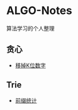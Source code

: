 # ALGO-Notes
算法学习的个人整理



## 贪心

* [移掉K位数字](https://github.com/mio-1/ALGO-Notes/blob/master/acwing/Acwing-1453%EF%BC%9A%E7%A7%BB%E6%8E%89k%E4%BD%8D%E6%95%B0%E5%AD%97.md)

## Trie

* [前缀统计](https://github.com/mio-1/ALGO-Notes/blob/master/acwing/Acwing-142%EF%BC%9A%E5%89%8D%E7%BC%80%E7%BB%9F%E8%AE%A1.md)